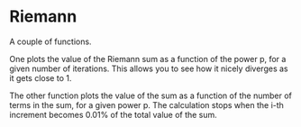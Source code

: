 # Riemann

A couple of functions.

One plots the value of the Riemann sum as a function of the power p, for a given number of iterations. This allows you to see how it nicely diverges as it gets close to 1.

The other function plots the value of the sum as a function of the number of terms in the sum, for a given power p. The calculation stops when the i-th increment becomes 0.01% of the total value of the sum.
